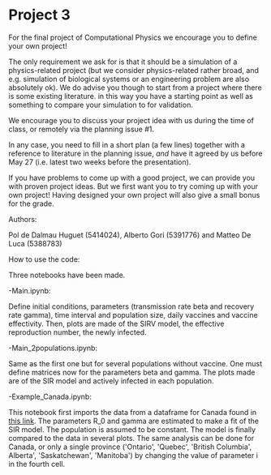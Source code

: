 # Project 3

For the final project of Computational Physics we encourage you to define your
own project!

The only requirement we ask for is that it should be a simulation of a
physics-related project (but we consider physics-related rather broad, and e.g.
simulation of biological systems or an engineering problem are also absolutely
ok).
We do advise you though to start from a project where there is some existing literature.
in this way you have a starting point as well as something to compare your simulation to
for validation.

We encourage you to discuss your project idea with us during the time of class, 
or remotely via the planning issue #1. 

In any case, you need to fill in a short plan (a few lines) together with a
reference to literature in the planning issue, *and* have it agreed by us before
May 27 (i.e. latest two weeks before the presentation).

If you have problems to come up with a good project, we can provide you with
proven project ideas. But we first want you to try coming up with your own project!
Having designed your own project will also give a small bonus for the grade.

Authors: 

Pol de Dalmau Huguet (5414024), Alberto Gori (5391776) and Matteo De Luca (5388783)

How to use the code:

Three notebooks have been made.

-Main.ipynb: 
    
Define initial conditions, parameters (transmission rate beta and recovery rate gamma), time interval and population size, daily vaccines and vaccine effectivity. Then, plots are made of the SIRV model, the effective reproduction number, the newly infected.

-Main_2populations.ipynb: 

Same as the first one but for several populations without vaccine. One must define matrices now for the parameters beta and gamma. The plots made are of the SIR model and actively infected in each population.

-Example_Canada.ipynb:

This notebook first imports the data from a dataframe for Canada found in [this link](https://health-infobase.canada.ca/COVID-19/epidemiological-summary-COVID-19-cases.html). The parameters R_0 and gamma are estimated to make a fit of the SIR model. The population is assumed to be constant. The model is finally compared to the data in several plots. The same analysis can be done for Canada, or only a single province ('Ontario', 'Quebec', 'British Columbia', Alberta', 'Saskatchewan', 'Manitoba') by changing the value of parameter i in the fourth cell.
